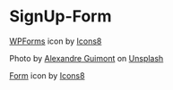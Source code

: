 # SignUp-Form

<a target="_blank" href="https://icons8.com/icon/YO4RiDJnySyG/wpforms">WPForms</a> icon by <a target="_blank" href="https://icons8.com">Icons8</a>

Photo by <a href="https://unsplash.com/@guimz_visuals?utm_content=creditCopyText&utm_medium=referral&utm_source=unsplash">Alexandre Guimont</a> on <a href="https://unsplash.com/photos/shallow-focus-photography-of-green-spruce-tree-S9miGKjxmb4?utm_content=creditCopyText&utm_medium=referral&utm_source=unsplash">Unsplash</a>

<a target="_blank" href="https://icons8.com/icon/aRrUyfRx3SYb/fill-in-form">Form</a> icon by <a target="_blank" href="https://icons8.com">Icons8</a>
